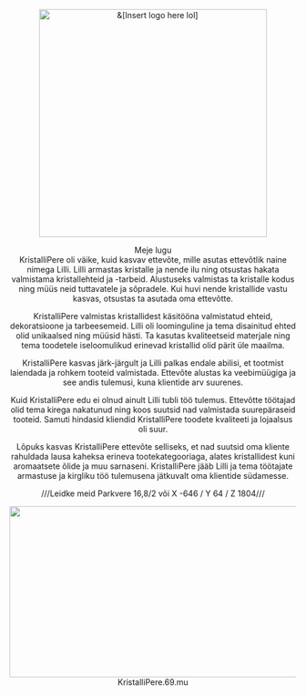 

<p align="center">
    <img width="400" src="https://dl3.pushbulletusercontent.com/KnoHzpQKMbIORpOH94SEKh7KuzMopWk3/temp.png" alt="&[Insert logo here lol]">
</p>

<div align="center">Meje lugu
<div align="center">KristalliPere oli väike, kuid kasvav ettevõte, mille asutas ettevõtlik naine nimega Lilli. Lilli armastas kristalle ja nende ilu ning otsustas hakata valmistama kristallehteid ja -tarbeid. Alustuseks valmistas ta kristalle kodus ning müüs neid tuttavatele ja sõpradele. Kui huvi nende kristallide vastu kasvas, otsustas ta asutada oma ettevõtte.

KristalliPere valmistas kristallidest käsitööna valmistatud ehteid, dekoratsioone ja tarbeesemeid. Lilli oli loominguline ja tema disainitud ehted olid unikaalsed ning müüsid hästi. Ta kasutas kvaliteetseid materjale ning tema toodetele iseloomulikud erinevad kristallid olid pärit üle maailma.

KristalliPere kasvas järk-järgult ja Lilli palkas endale abilisi, et tootmist laiendada ja rohkem tooteid valmistada. Ettevõte alustas ka veebimüügiga ja see andis tulemusi, kuna klientide arv suurenes.

Kuid KristalliPere edu ei olnud ainult Lilli tubli töö tulemus. Ettevõtte töötajad olid tema kirega nakatunud ning koos suutsid nad valmistada suurepäraseid tooteid. Samuti hindasid kliendid KristalliPere toodete kvaliteeti ja lojaalsus oli suur.

Lõpuks kasvas KristalliPere ettevõte selliseks, et nad suutsid oma kliente rahuldada lausa kaheksa erineva tootekategooriaga, alates kristallidest kuni aromaatsete õlide ja muu sarnaseni. KristalliPere jääb Lilli ja tema töötajate armastuse ja kirgliku töö tulemusena jätkuvalt oma klientide südamesse.

///Leidke meid Parkvere 16,8/2 või X -646 / Y 64 / Z 1804///


<div align="center"><img loading="lazy" width="580" height="300" src="https://dl3.pushbulletusercontent.com/wWoPC1ZzzXa6SKdGxkQPPhThPf0k6Eoc/kristalli%20pere3.png" alt="" class="wp-image-672">
    

<div align="center">KristalliPere.69.mu
    
